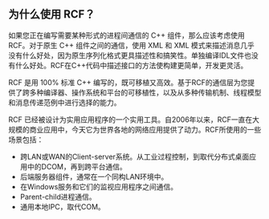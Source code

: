 <!--
 * @Author: haoluo
 * @Date: 2019-07-12 14:16:34
 * @LastEditors: haoluo
 * @LastEditTime: 2019-07-15 11:26:12
 * @Description: file content
 -->
## 为什么使用 RCF？
如果您正在编写需要某种形式的进程间通信的 C++ 组件，那么应该考虑使用 RCF。对于原生 C++ 组件之间的通信，使用 XML 和 XML 模式来描述消息几乎没有什么好处，因为原生序列化格式更具描述性和搞笑性。单独编译IDL文件也没有什么好处。RCF在C++代码中描述接口的方法使构建更简单，开发更灵活。

RCF 是用 100% 标准 C++ 编写的，既可移植又高效。基于RCF的通信层为您提供了跨多种编译器、操作系统和平台的可移植性，以及从多种传输机制、线程模型和消息传递范例中进行选择的能力。

RCF 已经被设计为实用应用程序的一个实用工具。自2006年以来，RCF一直在大规模的商业应用中，今天它为世界各地的网络应用提供了动力。RCF所使用的一些场景包括：
- 跨LAN或WAN的Client-server系统。从工业过程控制，到取代分布式桌面应用中的DCOM，再到跨平台通信。
- 后端服务器组件，通常在一个同构LAN环境中。
- 在Windows服务和它们的监视应用程序之间通信。
- Parent-child进程通信。
- 通用本地IPC，取代COM。
